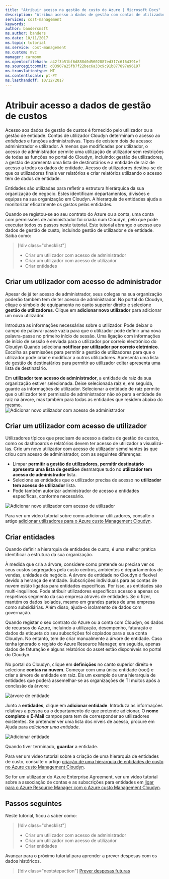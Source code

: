 ```yaml
---
title: "Atribuir acesso na gestão de custo do Azure | Microsoft Docs"
description: "Atribua acesso a dados de gestão com contas de utilizador que definem os níveis de acesso para entidades de custos."
services: cost-management
keywords: 
author: bandersmsft
ms.author: banders
ms.date: 10/11/2017
ms.topic: tutorial
ms.service: cost-management
ms.custom: mvc
manager: carmonm
ms.openlocfilehash: a42f3b51bf6d888d0d5602887ed317c6164391ef
ms.sourcegitcommit: d03907a25fb7f22bec6a33c9c91b877897e96197
ms.translationtype: MT
ms.contentlocale: pt-PT
ms.lasthandoff: 10/12/2017
---
```

# <a name="assign-access-to-cost-management-data"></a>Atribuir acesso a dados de gestão de custos

Acesso aos dados de gestão de custos é fornecido pelo utilizador ou a gestão de entidade. Contas de utilizador Cloudyn determinam o acesso ao *entidades* e funções administrativas. Tipos de existem dois de acesso: administrador e utilizador. A menos que modificadas por utilizador, o acesso de administrador permite uma utilização de utilizador sem restrições de todas as funções no portal do Cloudyn, incluindo: gestão de utilizadores, a gestão de apresenta uma lista de destinatários e a entidade de raiz de acesso a todos os dados de entidade. Acesso de utilizadores destina-se de que os utilizadores finais ver relatórios e criar relatórios utilizando o acesso têm de dados de entidade.

Entidades são utilizadas para refletir a estrutura hierárquica da sua organização de negócio. Estes identificam departamentos, divisões e equipas na sua organização em Cloudyn. A hierarquia de entidades ajuda a monitorizar eficazmente os gastos pelas entidades.

Quando se registou-se ao seu contrato do Azure ou a conta, uma conta com permissões de administrador foi criada num Cloudyn, pelo que pode executar todos os passos neste tutorial. Este tutorial abrange o acesso aos dados de gestão de custo, incluindo gestão de utilizador e de entidade. Saiba como:

> [!div class="checklist"]
> * Criar um utilizador com acesso de administrador
> * Criar um utilizador com acesso de utilizador
> * Criar entidades



## <a name="create-a-user-with-admin-access"></a>Criar um utilizador com acesso de administrador

Apesar de já ter acesso de administrador, seus colegas na sua organização poderão também tem de ter acesso de administrador. No portal do Cloudyn, clique o símbolo de equipamento no canto superior direito e selecione **gestão de utilizadores**. Clique em **adicionar novo utilizador** para adicionar um novo utilizador.

Introduza as informações necessárias sobre o utilizador. Pode deixar o campo de palavra-passe vazia para que o utilizador pode definir uma nova palavra-passe no primeiro início de sessão. Uma ligação com informações de início de sessão é enviada para o utilizador por correio electrónico do Cloudyn Quando seleciona **notificar por utilizador por correio eletrónico**. Escolha as permissões para permitir a gestão de utilizadores para que o utilizador pode criar e modificar a outros utilizadores. Apresenta uma lista de gestão de destinatários para permitir ao utilizador editar apresenta uma lista de destinatário.

Em **utilizador tem acesso de administrador**, a entidade de raiz da sua organização estiver selecionada. Deixe selecionada raiz e, em seguida, guarde as informações de utilizador. Selecionar a entidade de raiz permite que o utilizador tem permissão de administrador não só para a entidade de raiz na árvore, mas também para todas as entidades que residem abaixo do mesmo.  
  ![Adicionar novo utilizador com acesso de administrador](.\media\tutorial-user-access\new-admin-access.png)

## <a name="create-a-user-with-user-access"></a>Criar um utilizador com acesso de utilizador
Utilizadores típicos que precisam de acesso a dados de gestão de custos, como os dashboards e relatórios devem ter acesso de utilizador a visualizá-las. Crie um novo utilizador com acesso de utilizador semelhantes às que criou com acesso de administrador, com as seguintes diferenças:

- Limpar **permitir a gestão de utilizadores**, **permitir destinatário apresenta uma lista de gestão**e desmarque tudo no **utilizador tem acesso de administrador** lista.
- Selecione as entidades que o utilizador precisa de acesso no **utilizador tem acesso de utilizador** lista.
- Pode também autorizar administrador de acesso a entidades específicas, conforme necessário.

![Adicionar novo utilizador com acesso de utilizador](.\media\tutorial-user-access\new-user-access.png)

Para ver um vídeo tutorial sobre como adicionar utilizadores, consulte o artigo [adicionar utilizadores para o Azure custo Management Cloudyn](https://youtu.be/Nzn7GLahx30).

## <a name="create-entities"></a>Criar entidades

Quando definir a hierarquia de entidades de custo, é uma melhor prática identificar a estrutura da sua organização.

À medida que cria a árvore, considere como pretende ou precisa ver os seus custos segregados pela custo centros, ambientes e departamentos de vendas, unidades de negócio. A árvore de entidade no Cloudyn é flexível devido a herança de entidade. Subscrições individuais para as contas de nuvem estão ligadas para entidades específicas. Por isso, as entidades são multi-inquilinos. Pode atribuir utilizadores específicos acesso a apenas os respetivos segmento da sua empresa através de entidades. Se o fizer, mantém os dados isolados, mesmo em grandes partes de uma empresa como subsidiárias. Além disso, ajuda-o isolamento de dados com governação.  

Quando registar o seu contrato do Azure ou a conta com Cloudyn, os dados de recursos do Azure, incluindo a utilização, desempenho, faturação e dados da etiqueta do seu subscrições foi copiados para a sua conta Cloudyn. No entanto, tem de criar manualmente a árvore de entidade. Caso tenha ignorado o registo do Azure Resource Manager, em seguida, apenas dados de faturação e alguns relatórios do asset estão disponíveis no portal do Cloudyn.

No portal do Cloudyn, clique em **definições** no canto superior direito e selecione **contas na nuvem**. Começar com uma única entidade (root) e criar a árvore de entidade em raiz. Eis um exemplo de uma hierarquia de entidades que poderá assemelhar-se as organizações de TI muitos após a conclusão da árvore:

![árvore de entidade](.\media\tutorial-user-access\entity-tree.png)

Junto a **entidades**, clique em **adicionar entidade**. Introduza as informações relativas a pessoa ou o departamento de que pretende adicionar. O **nome completo** e **E-Mail** campos para tem de corresponder ao utilizadores existentes. Se pretender ver uma lista dos níveis de acesso, procure em Ajuda para *adicionar uma entidade*.

![Adicionar entidade](.\media\tutorial-user-access\add-entity.png)

Quando tiver terminado, **guardar** a entidade.


Para ver um vídeo tutorial sobre a criação de uma hierarquia de entidades de custo, consulte o artigo [criação de uma hierarquia de entidades de custo no Azure custo Management Cloudyn](https://youtu.be/dAd9G7u0FmU).

Se for um utilizador do Azure Enterprise Agreement, ver um vídeo tutorial sobre a associação de contas e as subscrições para entidades em [ligar para o Azure Resource Manager com o Azure custo Management Cloudyn](https://youtu.be/oCIwvfBB6kk).

## <a name="next-steps"></a>Passos seguintes

Neste tutorial, ficou a saber como:

> [!div class="checklist"]
> * Criar um utilizador com acesso de administrador
> * Criar um utilizador com acesso de utilizador
> * Criar entidades

Avançar para o próximo tutorial para aprender a prever despesas com os dados históricos.

> [!div class="nextstepaction"]
> [Prever despesas futuras](tutorial-forecast-spending.md)
